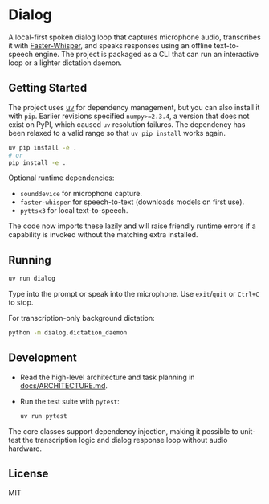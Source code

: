# Dialog

A local-first spoken dialog loop that captures microphone audio, transcribes it with
[Faster-Whisper](https://github.com/SYSTRAN/faster-whisper), and speaks responses using an
offline text-to-speech engine. The project is packaged as a CLI that can run an interactive
loop or a lighter dictation daemon.

## Getting Started

The project uses [uv](https://github.com/astral-sh/uv) for dependency management, but you can
also install it with `pip`. Earlier revisions specified `numpy>=2.3.4`, a version that does
not exist on PyPI, which caused `uv` resolution failures. The dependency has been relaxed to a
valid range so that `uv pip install` works again.

```bash
uv pip install -e .
# or
pip install -e .
```

Optional runtime dependencies:

- `sounddevice` for microphone capture.
- `faster-whisper` for speech-to-text (downloads models on first use).
- `pyttsx3` for local text-to-speech.

The code now imports these lazily and will raise friendly runtime errors if a capability is
invoked without the matching extra installed.

## Running

```bash
uv run dialog
```

Type into the prompt or speak into the microphone. Use `exit`/`quit` or `Ctrl+C` to stop.

For transcription-only background dictation:

```bash
python -m dialog.dictation_daemon
```

## Development

- Read the high-level architecture and task planning in
  [docs/ARCHITECTURE.md](docs/ARCHITECTURE.md).
- Run the test suite with `pytest`:

  ```bash
  uv run pytest
  ```

The core classes support dependency injection, making it possible to unit-test the transcription
logic and dialog response loop without audio hardware.

## License

MIT
